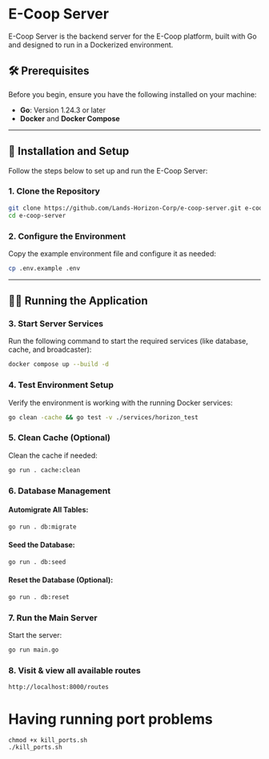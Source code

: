 # E-Coop Server

E-Coop Server is the backend server for the E-Coop platform, built with Go and designed to run in a Dockerized environment.

## 🛠 Prerequisites

Before you begin, ensure you have the following installed on your machine:

- **Go**: Version 1.24.3 or later
- **Docker** and **Docker Compose**

---

## 🚀 Installation and Setup

Follow the steps below to set up and run the E-Coop Server:

### 1. Clone the Repository

```bash
git clone https://github.com/Lands-Horizon-Corp/e-coop-server.git e-coop-server
cd e-coop-server
```

### 2. Configure the Environment

Copy the example environment file and configure it as needed:

```bash
cp .env.example .env
```

---

## 🧑‍💻 Running the Application

### 3. Start Server Services

Run the following command to start the required services (like database, cache, and broadcaster):

```bash
docker compose up --build -d
```

### 4. Test Environment Setup

Verify the environment is working with the running Docker services:

```bash
go clean -cache && go test -v ./services/horizon_test
```

### 5. Clean Cache (Optional)

Clean the cache if needed:

```bash
go run . cache:clean
```

### 6. Database Management

#### Automigrate All Tables:
```bash
go run . db:migrate
```

#### Seed the Database:
```bash
go run . db:seed
```

#### Reset the Database (Optional):
```bash
go run . db:reset
```

### 7. Run the Main Server

Start the server:

```bash
go run main.go
```

### 8. Visit & view all available routes
```
http://localhost:8000/routes
```



# Having running port problems 
```
chmod +x kill_ports.sh
./kill_ports.sh
```